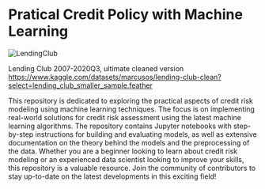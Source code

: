 # Pratical Credit Policy with Machine Learning

![LendingClub](https://s3.amazonaws.com/static.lendingclub.com/banking/logos/brand_day_logo_email.png)

Lending Club 2007-2020Q3, ultimate cleaned version
https://www.kaggle.com/datasets/marcusos/lending-club-clean?select=lending_club_smaller_sample.feather


This repository is dedicated to exploring the practical aspects of credit risk modeling using machine learning techniques. The focus is on implementing real-world solutions for credit risk assessment using the latest machine learning algorithms. The repository contains Jupyter notebooks with step-by-step instructions for building and evaluating models, as well as extensive documentation on the theory behind the models and the preprocessing of the data. Whether you are a beginner looking to learn about credit risk modeling or an experienced data scientist looking to improve your skills, this repository is a valuable resource. Join the community of contributors to stay up-to-date on the latest developments in this exciting field!
